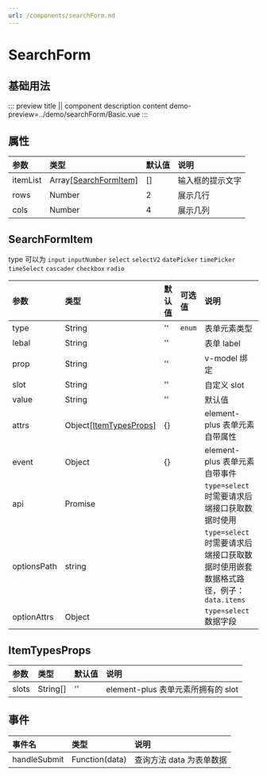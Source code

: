 ```yaml
---
url: /components/searchForm.md
---
```

# SearchForm

## 基础用法

::: preview title || component description content
demo-preview=../demo/searchForm/Basic.vue
:::

## 属性

| 参数     | 类型                                     | 默认值 | 说明             |
| :------- | :--------------------------------------- | :----- | :--------------- |
| itemList | Array[\[SearchFormItem\]](#searchformitem) | \[]     | 输入框的提示文字 |
| rows     | Number                                   | 2      | 展示几行         |
| cols     | Number                                   | 4      | 展示几列         |

## SearchFormItem

type 可以为 `input` `inputNumber` `select` `selectV2` `datePicker` `timePicker` `timeSelect` `cascader` `checkbox` `radio`

| 参数        | 类型                                      | 默认值 | 可选值 | 说明                                                                               |
| :---------- | :---------------------------------------- | :----- | :----- | :--------------------------------------------------------------------------------- |
| type        | String                                    | ''     | `enum` | 表单元素类型                                                                       |
| lebal       | String                                    | ''     |        | 表单 label                                                                         |
| prop        | String                                    | ''     |        | v-model 绑定                                                                       |
| slot        | String                                    | ''     |        | 自定义 slot                                                                        |
| value       | String                                    | ''     |        | 默认值                                                                             |
| attrs       | Object[\[ItemTypesProps\]](#itemtypesprops) | {}     |        | element-plus 表单元素自带属性                                                      |
| event       | Object                                    | {}     |        | element-plus 表单元素自带事件                                                      |
| api         | Promise                                   |        |        | `type=select` 时需要请求后端接口获取数据时使用                                     |
| optionsPath | string                                    |        |        | `type=select` 时需要请求后端接口获取数据时使用嵌套数据格式路径，例子：`data.items` |
| optionAttrs | Object      |        |        | `type=select` 数据字段                                                             |

## ItemTypesProps

| 参数  | 类型     | 默认值 | 说明                               |
| :---- | :------- | :----- | :--------------------------------- |
| slots | String\[] | ''     | element-plus 表单元素所拥有的 slot |

## 事件

| 事件名       | 类型           | 说明                     |
| :----------- | :------------- | :----------------------- |
| handleSubmit | Function(data) | 查询方法 data 为表单数据 |
